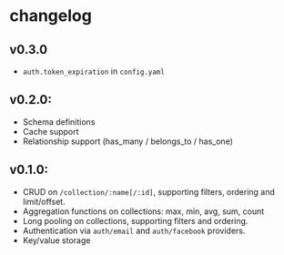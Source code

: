 changelog
===

v0.3.0
---

- `auth.token_expiration` in `config.yaml`

v0.2.0:
---

- Schema definitions
- Cache support
- Relationship support (has_many / belongs_to / has_one)

v0.1.0:
---

- CRUD on `/collection/:name[/:id]`, supporting filters, ordering and limit/offset.
- Aggregation functions on collections: max, min, avg, sum, count
- Long pooling on collections, supporting filters and ordering.
- Authentication via `auth/email` and `auth/facebook` providers.
- Key/value storage
